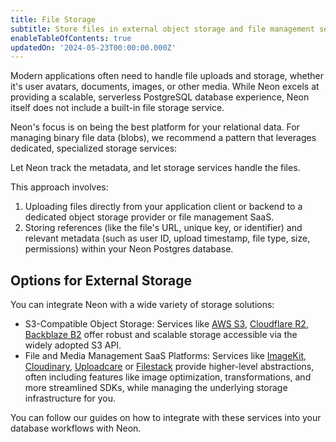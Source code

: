 ```yaml
---
title: File Storage
subtitle: Store files in external object storage and file management services and track metadata in Neon
enableTableOfContents: true
updatedOn: '2024-05-23T00:00:00.000Z'
---
```


Modern applications often need to handle file uploads and storage, whether it's user avatars, documents, images, or other media. While Neon excels at providing a scalable, serverless PostgreSQL database experience, Neon itself does not include a built-in file storage service.

Neon's focus is on being the best platform for your relational data. For managing binary file data (blobs), we recommend a pattern that leverages dedicated, specialized storage services:

Let Neon track the metadata, and let storage services handle the files.

This approach involves:

1. Uploading files directly from your application client or backend to a dedicated object storage provider or file management SaaS.
2. Storing references (like the file's URL, unique key, or identifier) and relevant metadata (such as user ID, upload timestamp, file type, size, permissions) within your Neon Postgres database.

## Options for External Storage

You can integrate Neon with a wide variety of storage solutions:

- S3-Compatible Object Storage: Services like [AWS S3](https://aws.amazon.com/pm/serv-s3/), [Cloudflare R2](https://www.cloudflare.com/en-in/developer-platform/products/r2/), [Backblaze B2](https://www.backblaze.com/cloud-storage) offer robust and scalable storage accessible via the widely adopted S3 API.
- File and Media Management SaaS Platforms: Services like [ImageKit](https://imagekit.io/), [Cloudinary](https://cloudinary.com/), [Uploadcare](https://uploadcare.com/) or [Filestack](https://www.filestack.com/) provide higher-level abstractions, often including features like image optimization, transformations, and more streamlined SDKs, while managing the underlying storage infrastructure for you.

You can follow our guides on how to integrate with these services into your database workflows with Neon.

<TechCards>

<a href="/docs/guides/cloudflare-r2" title="Cloudflare R2" description="Upload files to Cloudflare R2 and store metadata in Neon" icon="cloudflare"></a>

<a href="/docs/guides/uploadcare" title="Uploadcare" description="Upload files to Uploadcare and store metadata in Neon" icon="uploadcare"></a>

</TechCards>

<NeedHelp/>

